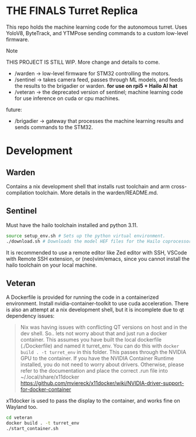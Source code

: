 # THE FINALS Turret Replica

This repo holds the machine learning code for the autonomous turret.
Uses YoloV8, ByteTrack, and YTMPose sending commands to a custom low-level firmware.

> [!NOTE]
> THIS PROJECT IS STILL WIP. More change and details to come.

- /warden -> low-level firmware for STM32 controlling the motors.
- /sentinel -> takes camera feed, passes through ML models, and feeds the results to the brigadier or warden. **for use on rpi5 + Hailo AI hat**
- /veteran -> the deprecated version of sentinel; machine learning code for use inference on cuda or cpu machines.

future:

- /brigadier -> gateway that processes the machine learning results and sends commands to the STM32.

# Development

## Warden

Contains a nix development shell that installs rust toolchain and arm cross-compilation toolchain. More details in the warden/README.md.

## Sentinel

Must have the hailo toolchain installed and python 3.11.

```sh
source setup_env.sh # Sets up the python virtual environment.
./download.sh # Downloads the model HEF files for the Hailo coprocessor.
```

It is recommended to use a remote editor like Zed editor with SSH, VSCode with Remote SSH extension, or (neo)vim/emacs, since you cannot install the hailo toolchain on your local machine.

## Veteran

A Dockerfile is provided for running the code in a containerized environment. Install nvidia-container-toolkit to use cuda acceleration.
There is also an attempt at a nix development shell, but it is incomplete due to qt dependency issues:
> Nix was having issues with conflicting QT versions on host and in the dev shell.
> So.. lets not worry about that and just run a docker container.
> This assumes you have built the local dockerfile (./Dockerfile) and named it turret_env.
> You can do this with `docker build . -t turret_env` in this folder.
> This passes through the NVIDIA GPU to the container.
> If you have the NVIDIA Container Runtime installed, you do not need to worry about drivers.
> Otherwise, please refer to the documentation and place the correct .run file into ~/.local/share/x11docker
> https://github.com/mviereck/x11docker/wiki/NVIDIA-driver-support-for-docker-container

x11docker is used to pass the display to the container, and works fine on Wayland too.

```sh
cd veteran
docker build . -t turret_env
./start_container.sh
```
